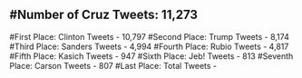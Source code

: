 #Number of Cruz Tweets: 11,273
---
#First Place: Clinton Tweets - 10,797
#Second Place: Trump Tweets - 8,174
#Third Place: Sanders Tweets - 4,994
#Fourth Place: Rubio Tweets - 4,817
#Fifth Place: Kasich Tweets - 947
#Sixth Place: Jeb! Tweets - 813
#Seventh Place: Carson Tweets - 807
#Last Place: Total Tweets -  
